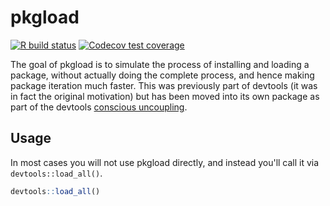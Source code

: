 # pkgload

<!-- badges: start -->
[![R build status](https://github.com/r-lib/pkgload/workflows/R-CMD-check/badge.svg)](https://github.com/r-lib/pkgload/actions)
[![Codecov test coverage](https://codecov.io/gh/r-lib/pkgload/branch/master/graph/badge.svg)](https://codecov.io/gh/r-lib/pkgload?branch=master)
<!-- badges: end -->

The goal of pkgload is to simulate the process of installing and loading a
package, without actually doing the complete process, and hence making package
iteration much faster. This was previously part of devtools (it was in fact the
original motivation) but has been moved into its own package as part of the
devtools [conscious uncoupling](https://github.com/r-lib/devtools#conscious-uncoupling).

## Usage

In most cases you will not use pkgload directly, and instead you'll call it via `devtools::load_all()`.

``` r
devtools::load_all()
```
